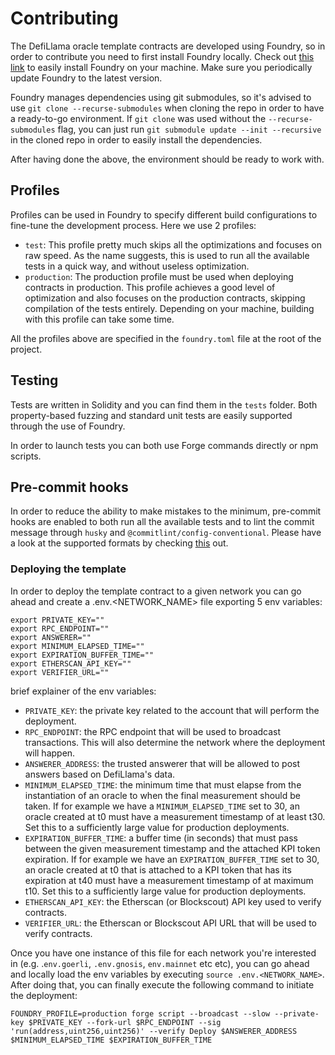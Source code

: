 # Contributing

The DefiLlama oracle template contracts are developed using Foundry, so in order
to contribute you need to first install Foundry locally. Check out
[this link](https://getfoundry.sh/) to easily install Foundry on your machine.
Make sure you periodically update Foundry to the latest version.

Foundry manages dependencies using git submodules, so it's advised to use
`git clone --recurse-submodules` when cloning the repo in order to have a
ready-to-go environment. If `git clone` was used without the
`--recurse-submodules` flag, you can just run
`git submodule update --init --recursive` in the cloned repo in order to easily
install the dependencies.

After having done the above, the environment should be ready to work with.

## Profiles

Profiles can be used in Foundry to specify different build configurations to
fine-tune the development process. Here we use 2 profiles:

- `test`: This profile pretty much skips all the optimizations and focuses on
  raw speed. As the name suggests, this is used to run all the available tests
  in a quick way, and without useless optimization.
- `production`: The production profile must be used when deploying contracts in
  production. This profile achieves a good level of optimization and also
  focuses on the production contracts, skipping compilation of the tests
  entirely. Depending on your machine, building with this profile can take some
  time.

All the profiles above are specified in the `foundry.toml` file at the root of
the project.

## Testing

Tests are written in Solidity and you can find them in the `tests` folder. Both
property-based fuzzing and standard unit tests are easily supported through the
use of Foundry.

In order to launch tests you can both use Forge commands directly or npm
scripts.

## Pre-commit hooks

In order to reduce the ability to make mistakes to the minimum, pre-commit hooks
are enabled to both run all the available tests and to lint the commit message
through `husky` and `@commitlint/config-conventional`. Please have a look at the
supported formats by checking
[this](https://github.com/conventional-changelog/commitlint/tree/master/@commitlint/config-conventional)
out.

### Deploying the template

In order to deploy the template contract to a given network you can go ahead and
create a .env.<NETWORK_NAME> file exporting 5 env variables:

```
export PRIVATE_KEY=""
export RPC_ENDPOINT=""
export ANSWERER=""
export MINIMUM_ELAPSED_TIME=""
export EXPIRATION_BUFFER_TIME=""
export ETHERSCAN_API_KEY=""
export VERIFIER_URL=""
```

brief explainer of the env variables:

- `PRIVATE_KEY`: the private key related to the account that will perform the
  deployment.
- `RPC_ENDPOINT`: the RPC endpoint that will be used to broadcast transactions.
  This will also determine the network where the deployment will happen.
- `ANSWERER_ADDRESS`: the trusted answerer that will be allowed to post answers
  based on DefiLlama's data.
- `MINIMUM_ELAPSED_TIME`: the minimum time that must elapse from the
  instantiation of an oracle to when the final measurement should be taken. If
  for example we have a `MINIMUM_ELAPSED_TIME` set to 30, an oracle created at
  t0 must have a measurement timestamp of at least t30. Set this to a
  sufficiently large value for production deployments.
- `EXPIRATION_BUFFER_TIME`: a buffer time (in seconds) that must pass between
  the given measurement timestamp and the attached KPI token expiration. If for
  example we have an `EXPIRATION_BUFFER_TIME` set to 30, an oracle created at t0
  that is attached to a KPI token that has its expiration at t40 must have a
  measurement timestamp of at maximum t10. Set this to a sufficiently large
  value for production deployments.
- `ETHERSCAN_API_KEY`: the Etherscan (or Blockscout) API key used to verify
  contracts.
- `VERIFIER_URL`: the Etherscan or Blockscout API URL that will be used to
  verify contracts.

Once you have one instance of this file for each network you're interested in
(e.g. .`env.goerli`, `.env.gnosis`, `env.mainnet` etc etc), you can go ahead and
locally load the env variables by executing `source .env.<NETWORK_NAME>`. After
doing that, you can finally execute the following command to initiate the
deployment:

```
FOUNDRY_PROFILE=production forge script --broadcast --slow --private-key $PRIVATE_KEY --fork-url $RPC_ENDPOINT --sig 'run(address,uint256,uint256)' --verify Deploy $ANSWERER_ADDRESS $MINIMUM_ELAPSED_TIME $EXPIRATION_BUFFER_TIME
```

